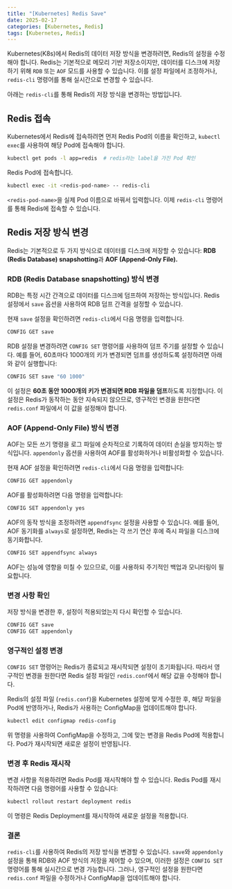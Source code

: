 ```yaml
---
title: "[Kubernetes] Redis Save"
date: 2025-02-17
categories: [Kubernetes, Redis]
tags: [Kubernetes, Redis]
---
```


Kubernetes(K8s)에서 Redis의 데이터 저장 방식을 변경하려면, Redis의 설정을 수정해야 합니다. Redis는 기본적으로 메모리 기반 저장소이지만, 데이터를 디스크에 저장하기 위해 `RDB` 또는 `AOF` 모드를 사용할 수 있습니다. 이를 설정 파일에서 조정하거나, `redis-cli` 명령어를 통해 실시간으로 변경할 수 있습니다.

아래는 `redis-cli`를 통해 Redis의 저장 방식을 변경하는 방법입니다.

## Redis 접속

Kubernetes에서 Redis에 접속하려면 먼저 Redis Pod의 이름을 확인하고, `kubectl exec`를 사용하여 해당 Pod에 접속해야 합니다.

```bash
kubectl get pods -l app=redis  # redis라는 label을 가진 Pod 확인
```

Redis Pod에 접속합니다.

```bash
kubectl exec -it <redis-pod-name> -- redis-cli
```

`<redis-pod-name>`을 실제 Pod 이름으로 바꿔서 입력합니다. 이제 `redis-cli` 명령어를 통해 Redis에 접속할 수 있습니다.

## Redis 저장 방식 변경
Redis는 기본적으로 두 가지 방식으로 데이터를 디스크에 저장할 수 있습니다: **RDB (Redis Database) snapshotting**과 **AOF (Append-Only File).**

### RDB (Redis Database snapshotting) 방식 변경
RDB는 특정 시간 간격으로 데이터를 디스크에 덤프하여 저장하는 방식입니다. Redis 설정에서 `save` 옵션을 사용하여 RDB 덤프 간격을 설정할 수 있습니다.

현재 `save` 설정을 확인하려면 `redis-cli`에서 다음 명령을 입력합니다.

```bash
CONFIG GET save
```
RDB 설정을 변경하려면 `CONFIG SET` 명령어를 사용하여 덤프 주기를 설정할 수 있습니다. 예를 들어, 60초마다 1000개의 키가 변경되면 덤프를 생성하도록 설정하려면 아래와 같이 실행합니다:

```bash
CONFIG SET save "60 1000"
```
이 설정은 **60초 동안 1000개의 키가 변경되면 RDB 파일을 덤프**하도록 지정합니다. 이 설정은 Redis가 동작하는 동안 지속되지 않으므로, 영구적인 변경을 원한다면 `redis.conf` 파일에서 이 값을 설정해야 합니다.

### AOF (Append-Only File) 방식 변경
AOF는 모든 쓰기 명령을 로그 파일에 순차적으로 기록하여 데이터 손실을 방지하는 방식입니다. `appendonly` 옵션을 사용하여 AOF를 활성화하거나 비활성화할 수 있습니다.

현재 AOF 설정을 확인하려면 `redis-cli`에서 다음 명령을 입력합니다:

```bash
CONFIG GET appendonly
```
AOF를 활성화하려면 다음 명령을 입력합니다:

```bash
CONFIG SET appendonly yes
```
AOF의 동작 방식을 조정하려면 `appendfsync` 설정을 사용할 수 있습니다. 예를 들어, AOF 동기화를 `always`로 설정하면, Redis는 각 쓰기 연산 후에 즉시 파일을 디스크에 동기화합니다.

```bash
CONFIG SET appendfsync always
```
AOF는 성능에 영향을 미칠 수 있으므로, 이를 사용하되 주기적인 백업과 모니터링이 필요합니다.

### 변경 사항 확인
저장 방식을 변경한 후, 설정이 적용되었는지 다시 확인할 수 있습니다.

```bash
CONFIG GET save
CONFIG GET appendonly
```

### 영구적인 설정 변경
`CONFIG SET` 명령어는 Redis가 종료되고 재시작되면 설정이 초기화됩니다. 따라서 영구적인 변경을 원한다면 Redis 설정 파일인 `redis.conf`에서 해당 값을 수정해야 합니다.

Redis의 설정 파일 (`redis.conf`)을 Kubernetes 설정에 맞게 수정한 후, 해당 파일을 Pod에 반영하거나, Redis가 사용하는 ConfigMap을 업데이트해야 합니다.

```bash
kubectl edit configmap redis-config
```
위 명령을 사용하여 ConfigMap을 수정하고, 그에 맞는 변경을 Redis Pod에 적용합니다. Pod가 재시작되면 새로운 설정이 반영됩니다.

### 변경 후 Redis 재시작
변경 사항을 적용하려면 Redis Pod를 재시작해야 할 수 있습니다. Redis Pod를 재시작하려면 다음 명령어를 사용할 수 있습니다:

```bash
kubectl rollout restart deployment redis
```
이 명령은 Redis Deployment를 재시작하여 새로운 설정을 적용합니다.

### 결론
`redis-cli`를 사용하여 Redis의 저장 방식을 변경할 수 있습니다. `save`와 `appendonly` 설정을 통해 RDB와 AOF 방식의 저장을 제어할 수 있으며, 이러한 설정은 `CONFIG SET` 명령어를 통해 실시간으로 변경 가능합니다. 그러나, 영구적인 설정을 원한다면 `redis.conf` 파일을 수정하거나 ConfigMap을 업데이트해야 합니다.